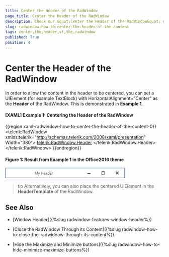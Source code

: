 ```yaml
---
title: Center the Header of the RadWindow
page_title: Center the Header of the RadWindow
description: Check our &quot;Center the Header of the RadWindow&quot; documentation article for the RadWindow WPF control.
slug: radwindow-how-to-center-the-header-of-the-content
tags: center,the,header,of,the,radwindow
published: True
position: 4
---
```


# Center the Header of the RadWindow

In order to allow the content in the header to be centered, you can set a UIElement (for example TextBlock) with HorizontalAlignment="Center" as the __Header__ of the RadWindow. This is demonstrated in __Example 1__.

#### __[XAML] Example 1: Centering the Header of the RadWindow__

{{region xaml-radwindow-how-to-center-the-header-of-the-content-0}}
	<telerik:RadWindow 
		xmlns:telerik="http://schemas.telerik.com/2008/xaml/presentation"
		Width="380">
    <telerik:RadWindow.Header>
        <TextBlock Text="My Header" HorizontalAlignment="Center" />
    </telerik:RadWindow.Header>
</telerik:RadWindow>
{{endregion}}

#### __Figure 1: Result from Example 1 in the Office2016 theme__
![RadWindow with Centered Header](images/RadWindow_How_To_Center_the_Header_01.png)

>tip Alternatively, you can also place the centered UIElement in the __HeaderTemplate__ of the RadWindow.

## See Also

 * [Window Header]({%slug radwindow-features-window-header%})

 * [Close the RadWindow Through its Content]({%slug radwindow-how-to-close-the-radwidnow-through-its-content%})

 * [Hide the Maximize and Minimize buttons]({%slug radwindow-how-to-hide-minimize-maximize-buttons%})
